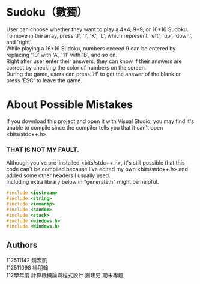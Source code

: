 # Sudoku（數獨）
User can choose whether they want to play a 4\*4, 9\*9, or 16\*16 Sudoku.  
To move in the array, press 'J', 'I', 'K', 'L', which represent 'left', 'up', 'down', and 'right'.  
While playing a 16*16 Sudoku, numbers exceed 9 can be entered by replacing '10' with 'A', '11' with 'B', and so on.  
Right after user enter their answers, they can know if their answers are correct by checking the color of numbers on the screen.  
During the game, users can press 'H' to get the answer of the blank or press 'ESC' to leave the game.  

# About Possible Mistakes
If you download this project and open it with Visual Studio, you may find it's unable to compile since the compiler tells you that it can't open <bits/stdc++.h>.  
### THAT IS NOT MY FAULT.  
Although you've pre-installed <bits/stdc++.h>, it's still possible that this code can't be compiled because I've edited my own <bits/stdc++.h> and added some other headers I usually used.  
Including extra library below in "generate.h" might be helpful.  
```c++
#include <iostream>
#include <string>
#include <iomanip>
#include <random>
#include <stack>
#include <windows.h>
#include <Windows.h>
```

## Authors 
112511142 魏宏凱  
112511098 楊朋翰  
112學年度 計算機概論與程式設計 劉建男 期末專題
